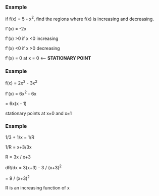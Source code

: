 ### Example
if f(x) = 5 - x<sup>2</sup>, find the regions where f(x) is increasing and
decreasing.

f'(x) = -2x

f'(x) >0 if x <0 increasing

f'(x) <0 if x >0 decreasing

f'(x) = 0 at x = 0  <-- **STATIONARY POINT**


### Example
f(x) = 2x<sup>3</sup> - 3x<sup>2</sup>

f'(x) = 6x<sup>2</sup> - 6x

 = 6x(x - 1)

stationary points at x=0 and x=1

### Example
1/3 + 1/x = 1/R

1/R = x+3/3x

R = 3x / x+3

dR/dx = 3(x+3) - 3  /  (x+3)<sup>2</sup>

= 9 / (x+3)<sup>2</sup>

R is an increasing function of x
